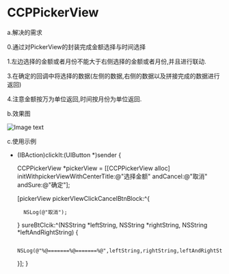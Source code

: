 # CCPPickerView

a.解决的需求

0.通过对PickerView的封装完成金额选择与时间选择

1.左边选择的金额或者月份不能大于右侧选择的金额或者月份,并且进行联动.

3.在确定的回调中将选择的数据(左侧的数据,右侧的数据以及拼接完成的数据进行返回)

4.注意金额按万为单位返回,时间按月份为单位返回.

b.效果图 

![Image text](https://github.com/IMCCP/CCPPickerView/blob/master/CCPPickerView/Image/20160712220535022.gif)

c.使用示例

- (IBAction)clickIt:(UIButton *)sender {
    
    CCPPickerView *pickerView = [[CCPPickerView alloc] initWithpickerViewWithCenterTitle:@"选择金额" andCancel:@"取消" andSure:@"确定"];
    
    [pickerView pickerVIewClickCancelBtnBlock:^{
        
        NSLog(@"取消");
        
    } sureBtClcik:^(NSString *leftString, NSString *rightString, NSString *leftAndRightString) {
        
        NSLog(@"%@=======%@=======%@",leftString,rightString,leftAndRightString);
        
    }];
 }
